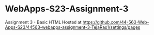 # WebApps-S23-Assignment-3
Assignment 3 - Basic HTML
Hosted at https://github.com/44-563-Web-Apps-S23/44563-webapps-assignment-3-TejaRao1/settings/pages